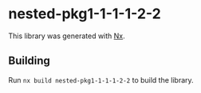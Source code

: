 # nested-pkg1-1-1-1-2-2

This library was generated with [Nx](https://nx.dev).

## Building

Run `nx build nested-pkg1-1-1-1-2-2` to build the library.
